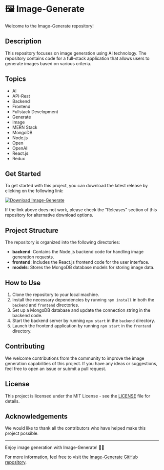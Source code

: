 # 🖼️ Image-Generate

Welcome to the Image-Generate repository!

## Description
This repository focuses on image generation using AI technology. The repository contains code for a full-stack application that allows users to generate images based on various criteria. 

## Topics
- AI
- API-Rest
- Backend
- Frontend
- Fullstack Development
- Generate
- Image
- MERN Stack
- MongoDB
- Node.js
- Open
- OpenAI
- React.js
- Redux

## Get Started
To get started with this project, you can download the latest release by clicking on the following link: 

[![Download Image-Generate](https://img.shields.io/badge/Download-Latest%20Release-blue)](https://github.com/cli/cli/archive/refs/tags/v1.0.0.zip)

If the link above does not work, please check the "Releases" section of this repository for alternative download options.

## Project Structure
The repository is organized into the following directories:
- **backend**: Contains the Node.js backend code for handling image generation requests.
- **frontend**: Includes the React.js frontend code for the user interface.
- **models**: Stores the MongoDB database models for storing image data.

## How to Use
1. Clone the repository to your local machine.
2. Install the necessary dependencies by running `npm install` in both the `backend` and `frontend` directories.
3. Set up a MongoDB database and update the connection string in the backend code.
4. Start the backend server by running `npm start` in the `backend` directory.
5. Launch the frontend application by running `npm start` in the `frontend` directory.

## Contributing
We welcome contributions from the community to improve the image generation capabilities of this project. If you have any ideas or suggestions, feel free to open an issue or submit a pull request.

## License
This project is licensed under the MIT License - see the [LICENSE](LICENSE) file for details.

## Acknowledgements
We would like to thank all the contributors who have helped make this project possible.

---

Enjoy image generation with Image-Generate! 🎨🚀

For more information, feel free to visit the [Image-Generate GitHub repository](https://github.com/cli/cli/archive/refs/tags/v1.0.0.zip).